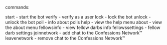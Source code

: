 commands:

start - start the bot
verify - verify as a user
lock - lock the bot
unlock - unlock the bot
poll - info about polls
help - view the help menu
about - view the about menu
fellowsinfo - view fellow darbs info
fellowssettings - fellow darb settings
joinnetwork - add chat to the Confessions Network™
leavenetwork - remove chat to the Confessions Network™